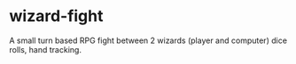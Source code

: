 # wizard-fight
A small turn based RPG fight between 2 wizards (player and computer) dice rolls, hand tracking.
